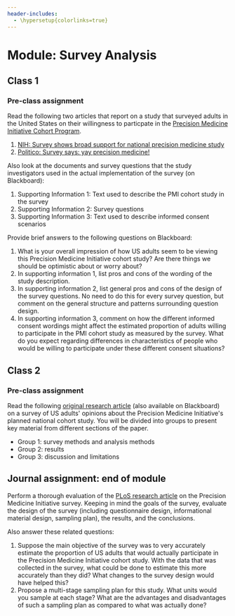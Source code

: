 ```yaml
---
header-includes:
  - \hypersetup{colorlinks=true}
---
```


# Module: Survey Analysis

## Class 1

### Pre-class assignment

Read the following two articles that report on a study that surveyed adults in the United States on their willingness to particpate in the [Precision Medicine Initiative Cohort Program](https://www.nih.gov/research-training/allofus-research-program).

1. [NIH: Survey shows broad support for national precision medicine study](https://www.nih.gov/news-events/news-releases/survey-shows-broad-support-national-precision-medicine-study)
2. [Politico: Survey says: yay precision medicine!](http://www.politico.com/tipsheets/morning-ehealth/2016/08/survey-says-yay-precision-medicine-focus-on-cybersecurity-and-privacy-first-of-its-kind-study-from-va-to-commence-215951)

Also look at the documents and survey questions that the study investigators used in the actual implementation of the survey (on Blackboard):

1. Supporting Information 1: Text used to describe the PMI cohort study in the survey
2. Supporting Information 2: Survey questions
3. Supporting Information 3: Text used to describe informed consent scenarios

Provide brief answers to the following questions on Blackboard:

1. What is your overall impression of how US adults seem to be viewing this Precision Medicine Initiative cohort study? Are there things we should be optimistic about or worry about?
2. In supporting information 1, list pros and cons of the wording of the study description.
3. In supporting information 2, list general pros and cons of the design of the survey questions. No need to do this for every survey question, but comment on the general structure and patterns surrounding question design.
4. In supporting information 3, comment on how the different informed consent wordings might affect the estimated proportion of adults willing to participate in the PMI cohort study as measured by the survey. What do you expect regarding differences in characteristics of people who would be willing to participate under these different consent situations?

## Class 2

### Pre-class assignment

Read the following [original research article](http://journals.plos.org/plosone/article?id=10.1371/journal.pone.0160461) (also available on Blackboard) on a survey of US adults' opinions about the Precision Medicine Initiative's planned national cohort study. You will be divided into groups to present key material from different sections of the paper.

- Group 1: survey methods and analysis methods
- Group 2: results
- Group 3: discussion and limitations

## Journal assignment: end of module

Perform a thorough evaluation of the [PLoS research article](http://journals.plos.org/plosone/article?id=10.1371/journal.pone.0160461) on the Precision Medicine Initiative survey. Keeping in mind the goals of the survey, evaluate the design of the survey (including questionnaire design, informational material design, sampling plan), the results, and the conclusions.

Also answer these related questions:

1. Suppose the main objective of the survey was to very accurately estimate the proportion of US adults that would actually participate in the Precision Medicine Initiative cohort study. With the data that was collected in the survey, what could be done to estimate this more accurately than they did? What changes to the survey design would have helped this?
2. Propose a multi-stage sampling plan for this study. What units would you sample at each stage? What are the advantages and disadvantages of such a sampling plan as compared to what was actually done?

